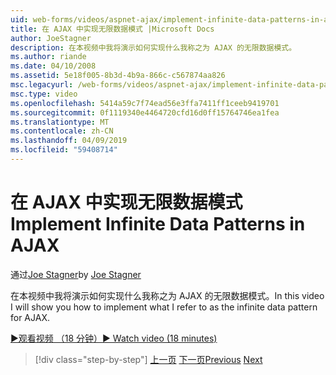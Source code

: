 ```yaml
---
uid: web-forms/videos/aspnet-ajax/implement-infinite-data-patterns-in-ajax
title: 在 AJAX 中实现无限数据模式 |Microsoft Docs
author: JoeStagner
description: 在本视频中我将演示如何实现什么我称之为 AJAX 的无限数据模式。
ms.author: riande
ms.date: 04/10/2008
ms.assetid: 5e18f005-8b3d-4b9a-866c-c567874aa826
msc.legacyurl: /web-forms/videos/aspnet-ajax/implement-infinite-data-patterns-in-ajax
msc.type: video
ms.openlocfilehash: 5414a59c7f74ead56e3ffa7411ff1ceeb9419701
ms.sourcegitcommit: 0f1119340e4464720cfd16d0ff15764746ea1fea
ms.translationtype: MT
ms.contentlocale: zh-CN
ms.lasthandoff: 04/09/2019
ms.locfileid: "59408714"
---
```

# <a name="implement-infinite-data-patterns-in-ajax"></a><span data-ttu-id="3fa93-103">在 AJAX 中实现无限数据模式</span><span class="sxs-lookup"><span data-stu-id="3fa93-103">Implement Infinite Data Patterns in AJAX</span></span>

<span data-ttu-id="3fa93-104">通过[Joe Stagner](https://github.com/JoeStagner)</span><span class="sxs-lookup"><span data-stu-id="3fa93-104">by [Joe Stagner](https://github.com/JoeStagner)</span></span>

<span data-ttu-id="3fa93-105">在本视频中我将演示如何实现什么我称之为 AJAX 的无限数据模式。</span><span class="sxs-lookup"><span data-stu-id="3fa93-105">In this video I will show you how to implement what I refer to as the infinite data pattern for AJAX.</span></span>

[<span data-ttu-id="3fa93-106">&#9654;观看视频 （18 分钟）</span><span class="sxs-lookup"><span data-stu-id="3fa93-106">&#9654; Watch video (18 minutes)</span></span>](https://channel9.msdn.com/Blogs/ASP-NET-Site-Videos/implement-infinite-data-patterns-in-ajax)

> [!div class="step-by-step"]
> <span data-ttu-id="3fa93-107">[上一页](use-aspnet-ajax-cascading-drop-down-control-to-access-a-database.md)
> [下一页](basic-aspnet-authentication-in-an-ajax-enabled-application.md)</span><span class="sxs-lookup"><span data-stu-id="3fa93-107">[Previous](use-aspnet-ajax-cascading-drop-down-control-to-access-a-database.md)
[Next](basic-aspnet-authentication-in-an-ajax-enabled-application.md)</span></span>
